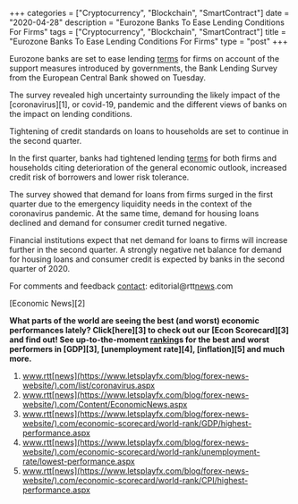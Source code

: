 +++
categories = ["Cryptocurrency", "Blockchain", "SmartContract"]
date = "2020-04-28"
description = "Eurozone Banks To Ease Lending Conditions For Firms"
tags = ["Cryptocurrency", "Blockchain", "SmartContract"]
title = "Eurozone Banks To Ease Lending Conditions For Firms"
type = "post"
+++

Eurozone banks are set to ease lending [terms](https://www.fintechee.com/terms/) for firms on account of the
support measures introduced by governments, the Bank Lending Survey from
the European Central Bank showed on Tuesday.

The survey revealed high uncertainty surrounding the likely impact of
the [coronavirus][1], or covid-19, pandemic and the different views of
banks on the impact on lending conditions.

Tightening of credit standards on loans to households are set to
continue in the second quarter.

In the first quarter, banks had tightened lending [terms](https://www.fintechee.com/terms/) for both firms
and households citing deterioration of the general economic outlook,
increased credit risk of borrowers and lower risk tolerance.

The survey showed that demand for loans from firms surged in the first
quarter due to the emergency liquidity needs in the context of the
coronavirus pandemic. At the same time, demand for housing loans
declined and demand for consumer credit turned negative.

Financial institutions expect that net demand for loans to firms will
increase further in the second quarter. A strongly negative net balance
for demand for housing loans and consumer credit is expected by banks in
the second quarter of 2020.

For comments and feedback [contact](https://www.playgroundfx.com/contact/): editorial@rtt[news](https://www.letsplayfx.com/blog/forex-news-website/).com

[Economic News][2]

 **What parts of the world are seeing the best (and worst) economic
performances lately? Click[here][3] to check out our [Econ Scorecard][3]
and find out! See up-to-the-moment [ranking](https://www.playgroundfx.com/blog/crypto-exchange-ranking/)s for the best and worst
performers in [GDP][3], [unemployment rate][4], [inflation][5] and much
more.**

   1. www.rtt[news](https://www.letsplayfx.com/blog/forex-news-website/).com/list/coronavirus.aspx
   2. www.rtt[news](https://www.letsplayfx.com/blog/forex-news-website/).com/Content/EconomicNews.aspx
   3. www.rtt[news](https://www.letsplayfx.com/blog/forex-news-website/).com/economic-scorecard/world-rank/GDP/highest-performance.aspx
   4. www.rtt[news](https://www.letsplayfx.com/blog/forex-news-website/).com/economic-scorecard/world-rank/unemployment-rate/lowest-performance.aspx
   5. www.rtt[news](https://www.letsplayfx.com/blog/forex-news-website/).com/economic-scorecard/world-rank/CPI/highest-performance.aspx